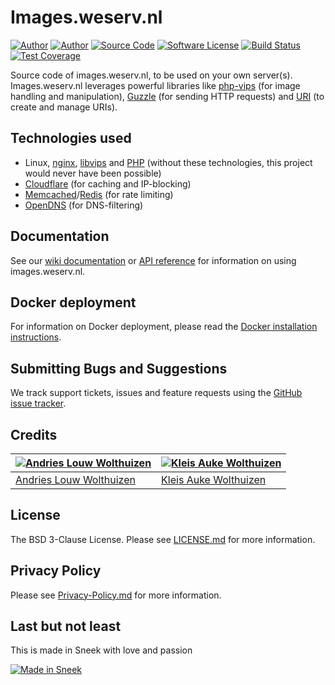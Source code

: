 # Images.weserv.nl

[![Author](https://img.shields.io/badge/author-andrieslouw-blue.svg)](https://github.com/andrieslouw)
[![Author](https://img.shields.io/badge/author-kleisauke-blue.svg)](https://github.com/kleisauke)
[![Source Code](https://img.shields.io/badge/source-weserv/images-blue.svg)](https://github.com/weserv/images)
[![Software License](https://img.shields.io/badge/license-BSD3-brightgreen.svg)](https://opensource.org/licenses/BSD-3-Clause)
[![Build Status](https://travis-ci.org/weserv/images.svg?branch=3.x)](https://travis-ci.org/weserv/images)
[![Test Coverage](https://codeclimate.com/github/weserv/images/badges/coverage.svg)](https://codeclimate.com/github/weserv/images/coverage)

Source code of images.weserv.nl, to be used on your own server(s). Images.weserv.nl leverages powerful libraries like [php-vips](https://github.com/jcupitt/php-vips) (for image handling and manipulation), [Guzzle](https://github.com/guzzle/guzzle) (for sending HTTP requests) and [URI](https://github.com/thephpleague/uri) (to create and manage URIs).

## Technologies used

- Linux, [nginx](https://github.com/nginx/nginx), [libvips](https://github.com/jcupitt/libvips) and [PHP](https://github.com/php/php-src) (without these technologies, this project would never have been possible)
- [Cloudflare](https://www.cloudflare.com/) (for caching and IP-blocking)
- [Memcached](https://github.com/memcached/memcached)/[Redis](https://github.com/antirez/redis) (for rate limiting)
- [OpenDNS](https://www.opendns.com/) (for DNS-filtering)

## Documentation

See our [wiki documentation](https://github.com/weserv/images/wiki) or [API reference](https://images.weserv.nl/) for information on using images.weserv.nl.

## Docker deployment

For information on Docker deployment, please read the [Docker installation instructions](DOCKER.md).

## Submitting Bugs and Suggestions

We track support tickets, issues and feature requests using the [GitHub issue tracker](https://github.com/weserv/images/issues).

## Credits
[![Andries Louw Wolthuizen](https://avatars2.githubusercontent.com/u/11487455?v=3&s=120)](https://github.com/andrieslouw) | [![Kleis Auke Wolthuizen](https://avatars2.githubusercontent.com/u/12746591?v=3&s=120)](https://github.com/kleisauke)
------------- | -------------
[Andries Louw Wolthuizen](https://github.com/andrieslouw) | [Kleis Auke Wolthuizen](https://github.com/kleisauke)

## License

The BSD 3-Clause License. Please see [LICENSE.md](https://github.com/weserv/images/blob/3.x/LICENSE.md) for more information.

## Privacy Policy

Please see [Privacy-Policy.md](https://github.com/weserv/images/blob/3.x/Privacy-Policy.md) for more information.

## Last but not least
This is made in Sneek with love and passion

[![Made in Sneek](https://kleisauke.nl/made-in-sneek-resized.png)](https://en.wikipedia.org/wiki/Sneek)
